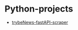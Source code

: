 # Python-projects

- [trybeNews-fastAPI-scraper](https://github.com/gabrielraeder/Python-projects/tree/main/trybeNews-fastAPI-scraper)
